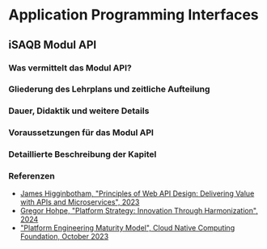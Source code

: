 # Application Programming Interfaces

## iSAQB Modul API

### Was vermittelt das Modul API?

### Gliederung des Lehrplans und zeitliche Aufteilung

### Dauer, Didaktik und weitere Details

### Voraussetzungen für das Modul API

### Detaillierte Beschreibung der Kapitel

### Referenzen

- [James Higginbotham, "Principles of Web API Design: Delivering Value with APIs and Microservices", 2023](https://www.pearson.com/en-us/subject-catalog/p/principles-of-web-api-design-delivering-value-with-apis-and-microservices/P200000007278/9780137355730)
- [Gregor Hohpe, "Platform Strategy: Innovation Through Harmonization", 2024](https://leanpub.com/platformstrategy)
- ["Platform Engineering Maturity Model", Cloud Native Computing Foundation, October 2023](https://tag-app-delivery.cncf.io/whitepapers/platform-eng-maturity-model/)
